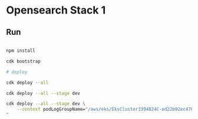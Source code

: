 # Opensearch Stack 1

## Run

```bash

npm install

cdk bootstrap

# deploy

cdk deploy --all

cdk deploy --all --stage dev

cdk deploy --all --stage dev \
    --context podLogGroupName="/aws/eks/EksCluster3394B24C-ed22b92ec4764ec592ea533328f9e9da/application"
"
```

